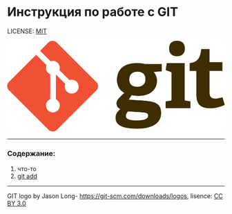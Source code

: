 # Инструкция по работе с GIT

LICENSE: [MIT](./lisence.md)

![git-logo](./git-logo.png)

---

### Содержание:
1. что-то
2. [git add](./add.md)



---

GIT logo by Jason Long- https://git-scm.com/downloads/logos, lisence: [CC BY 3.0](https://creativecommons.org/licenses/by/3.0/)